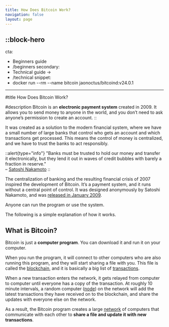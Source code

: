 ```yaml
---
title: How Does Bitcoin Work?
navigation: false
layout: page
---
```


::block-hero
---
cta:
  - Beginners guide
  - /beginners
secondary:
  - Technical guide →
  - /technical
snippet:
  - docker run --rm --name bitcoin jaonoctus/bitcoind:v24.0.1
---

#title
How Does Bitcoin Work?

#description
Bitcoin is an **electronic payment system** created in 2009. It allows you to send money to anyone in the world, and you don’t need to ask anyone’s permission to create an account.
::

It was created as a solution to the modern financial system, where we have a small number of large banks that control who gets an account and which transactions get processed. This means the control of money is centralized, and we have to trust the banks to act responsibly.

::alert{type="info"}
"Banks must be trusted to hold our money and transfer it electronically, but they lend it out in waves of credit bubbles with barely a fraction in reserve."
<br>
– [Satoshi Nakamoto](https://satoshi.nakamotoinstitute.org/posts/p2pfoundation/1/)
::

The centralization of banking and the resulting financial crisis of 2007 inspired the development of Bitcoin. It’s a payment system, and it runs without a central point of control. It was designed anonymously by Satoshi Nakamoto, and was [released in January 2009](https://www.metzdowd.com/pipermail/cryptography/2009-January/014994.html).

Anyone can run the program or use the system.

The following is a simple explanation of how it works.

What is Bitcoin?
---
Bitcoin is just a **computer program**. You can download it and run it on your computer.

<ThemeImage name="/images/01_downloadprogram" ext="png" alt="download program"></ThemeImage>

When you run the program, it will connect to other computers who are also running this program, and they will start sharing a file with you. This file is called the [blockchain](/todo), and it is basically a big list of [transactions](/todo).

<ThemeImage name="/images/02_runprogram" ext="png" alt="run program"></ThemeImage>

When a new transaction enters the network, it gets relayed from computer to computer until everyone has a copy of the transaction. At roughly 10 minute intervals, a random computer ([node](/todo)) on the network will add the latest transactions they have received on to the blockchain, and share the updates with everyone else on the network.

<ThemeImage name="/images/03_transaction" ext="png" alt="transaction"></ThemeImage>

As a result, the Bitcoin program creates a large [network](/todo) of computers that communicate with each other to **share a file and update it with new transactions**.
